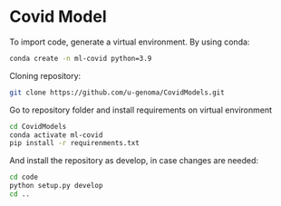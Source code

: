 # Covid Model

To import code, generate a virtual environment. By using conda:

```bash
conda create -n ml-covid python=3.9
```

Cloning repository:

```bash
git clone https://github.com/u-genoma/CovidModels.git
```

Go to repository folder and install requirements on virtual environment

```bash
cd CovidModels
conda activate ml-covid
pip install -r requirenments.txt
```

And install the repository as develop, in case changes are needed:

```bash
cd code
python setup.py develop
cd ..
```
